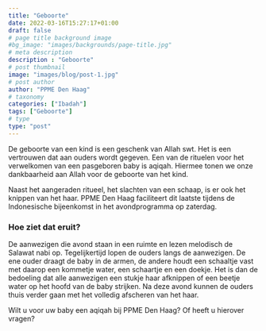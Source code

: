 ```yaml
---
title: "Geboorte"
date: 2022-03-16T15:27:17+01:00
draft: false
# page title background image
#bg_image: "images/backgrounds/page-title.jpg"
# meta description
description : "Geboorte"
# post thumbnail
image: "images/blog/post-1.jpg"
# post author
author: "PPME Den Haag"
# taxonomy
categories: ["Ibadah"]
tags: ["Geboorte"]
# type
type: "post"
---
```


De geboorte van een kind is een geschenk van Allah swt. Het is een vertrouwen dat aan ouders wordt gegeven. Een van de rituelen voor het verwelkomen van een pasgeboren baby is aqiqah. Hiermee tonen we onze dankbaarheid aan Allah voor de geboorte van het kind.

Naast het aangeraden ritueel, het slachten van een schaap, is er ook het knippen van het haar. PPME Den Haag faciliteert dit laatste tijdens de Indonesische bijeenkomst in het avondprogramma op zaterdag.

### Hoe ziet dat eruit?

De aanwezigen die avond staan in een ruimte en lezen melodisch de Salawat nabi op. Tegelijkertijd lopen de ouders langs de aanwezigen. De ene ouder draagt de baby in de armen, de andere houdt een schaaltje vast met daarop een kommetje water, een schaartje en een doekje. Het is dan de bedoeling dat alle aanwezigen een stukje haar afknippen of een beetje water op het hoofd van de baby strijken. Na deze avond kunnen de ouders thuis verder gaan met het volledig afscheren van het haar.

Wilt u voor uw baby een aqiqah bij PPME Den Haag? Of heeft u hierover vragen? 